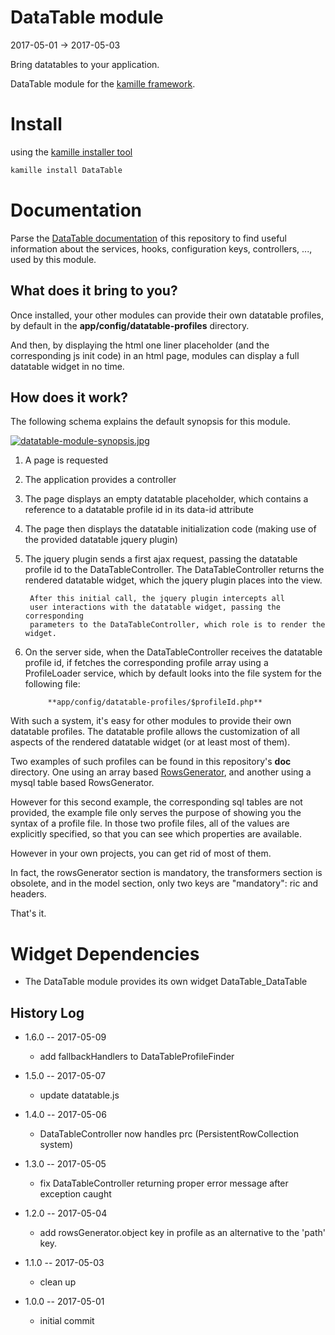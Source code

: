 DataTable module
=================
2017-05-01 -> 2017-05-03


Bring datatables to your application.

DataTable module for the [kamille framework](https://github.com/lingtalfi/Kamille).




Install
===========
using the [kamille installer tool](https://github.com/lingtalfi/kamille-installer-tool)
```bash
kamille install DataTable
```


Documentation
==============
Parse the [DataTable documentation](https://github.com/KamilleModules/DataTable/tree/master/doc) of this repository to find useful information about the services, hooks, configuration keys, 
controllers, ..., used by this module.
 


What does it bring to you?
---------------------------
Once installed, your other modules can provide their own datatable profiles,
by default in the **app/config/datatable-profiles** directory.

And then, by displaying the html one liner placeholder (and the corresponding js init
code) in an html page, modules can display a full datatable widget in no time.





How does it work?
-------------------

The following schema explains the default synopsis for this module.


[![datatable-module-synopsis.jpg](http://lingtalfi.com/img/kamille-modules/DataTable/datatable-module-synopsis.jpg)](http://lingtalfi.com/img/kamille-modules/DataTable/datatable-module-synopsis.jpg)


1. A page is requested
2. The application provides a controller
3. The page displays an empty datatable placeholder, which contains
    a reference to a datatable profile id in its data-id attribute
4. The page then displays the datatable initialization code (making use 
    of the provided datatable jquery plugin)
5. The jquery plugin sends a first ajax request, passing the datatable profile
        id to the DataTableController.
        The DataTableController returns the rendered datatable widget,
        which the jquery plugin places into the view.
        
        After this initial call, the jquery plugin intercepts all 
        user interactions with the datatable widget, passing the corresponding
        parameters to the DataTableController, which role is to render the widget.

6. On the server side, when the DataTableController receives the datatable profile id,
if fetches the corresponding profile array using a ProfileLoader service, which by
default looks into the file system for the following file:
            
            **app/config/datatable-profiles/$profileId.php**
            
With such a system, it's easy for other modules to provide their own datatable profiles.
            The datatable profile allows the customization of all aspects of the 
            rendered datatable widget (or at least most of them).
            
Two examples of such profiles can be found in this repository's **doc** directory.
One using an array based [RowsGenerator](https://github.com/lingtalfi/RowsGenerator), and another 
using a mysql table based RowsGenerator.

However for this second example, the corresponding sql tables are not provided, the example file only
serves the purpose of showing you the syntax of a profile file.
In those two profile files, all of the values are explicitly specified, so that you can see which
properties are available.

However in your own projects, you can get rid of most of them.

In fact, the rowsGenerator section is mandatory, the transformers section is obsolete,
and in the model section, only two keys are "mandatory": ric and headers.

That's it.
            

 

Widget Dependencies
=========
- The DataTable module provides its own widget DataTable_DataTable





History Log
------------------
    
- 1.6.0 -- 2017-05-09

    - add fallbackHandlers to DataTableProfileFinder 
    
- 1.5.0 -- 2017-05-07

    - update datatable.js 
    
- 1.4.0 -- 2017-05-06

    - DataTableController now handles prc (PersistentRowCollection system) 
    
- 1.3.0 -- 2017-05-05

    - fix DataTableController returning proper error message after exception caught 
    
- 1.2.0 -- 2017-05-04

    - add rowsGenerator.object key in profile as an alternative to the 'path' key.
    
- 1.1.0 -- 2017-05-03

    - clean up
    
- 1.0.0 -- 2017-05-01

    - initial commit